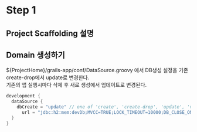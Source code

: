 # Step 1

## Project Scaffolding 설명  

## Domain 생성하기
${ProjectHome}/grails-app/conf/DataSource.groovy 에서 DB생성 설정을 기존 create-drop에서 update로 변경한다.  
기존의 앱 실행시마다 삭제 후 새로 생성에서 업데이트로 변경된다.  

```groovy  
development {
  dataSource {
    dbCreate = "update" // one of 'create', 'create-drop', 'update', 'validate', ''
      url = "jdbc:h2:mem:devDb;MVCC=TRUE;LOCK_TIMEOUT=10000;DB_CLOSE_ON_EXIT=FALSE"
  }
}
```


